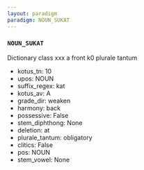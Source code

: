 ```yaml
---
layout: paradigm
paradigm: NOUN_SUKAT
---
```

### ` NOUN_SUKAT `

Dictionary class xxx a front k0 plurale tantum
* kotus_tn: 10
* upos: NOUN
* suffix_regex: kat
* kotus_av: A
* grade_dir: weaken
* harmony: back
* possessive: False
* stem_diphthong: None
* deletion: at
* plurale_tantum: obligatory
* clitics: False
* pos: NOUN
* stem_vowel: None
